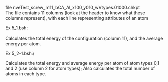 file nveTest_screw_n111_bCA_Al_x100_y010_wVtypes.01000.chkpt\
The file contains 11 columns (look at the header to know what these columns represent), with each line representing attributes of an atom

Ex 5_1.bsh:\
\
  Calculates the total energy of the configuration (column 11), and the average energy per atom. 

Ex 5_2-1.bsh:\

  Calculates the total energy and average energy per atom of atom types 0,1 and 2 (use column 2 for atom types); Also calculates the total number of atoms in each type.
